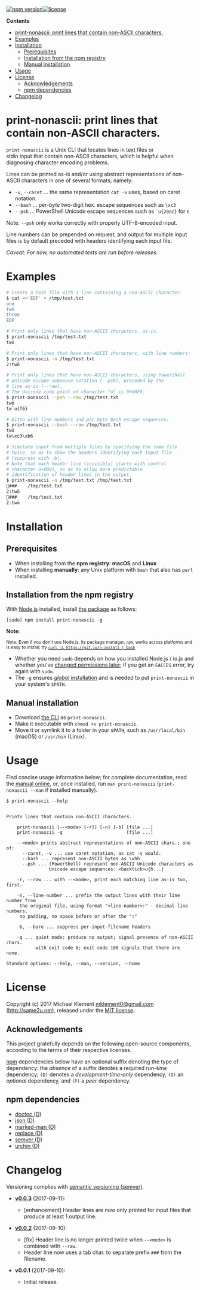 [![npm version](https://img.shields.io/npm/v/print-nonascii.svg)](https://npmjs.com/package/print-nonascii)[![license](https://img.shields.io/badge/license-MIT-blue.svg)](https://github.com/mklement0/print-nonascii/blob/master/LICENSE.md)

<!-- START doctoc generated TOC please keep comment here to allow auto update -->
<!-- DON'T EDIT THIS SECTION, INSTEAD RE-RUN doctoc TO UPDATE -->

**Contents**

- [print-nonascii: print lines that contain non-ASCII characters.](#print-nonascii-print-lines-that-contain-non-ascii-characters)
- [Examples](#examples)
- [Installation](#installation)
  - [Prerequisites](#prerequisites)
  - [Installation from the npm registry](#installation-from-the-npm-registry)
  - [Manual installation](#manual-installation)
- [Usage](#usage)
- [License](#license)
  - [Acknowledgements](#acknowledgements)
  - [npm dependencies](#npm-dependencies)
- [Changelog](#changelog)

<!-- END doctoc generated TOC please keep comment here to allow auto update -->

# print-nonascii: print lines that contain non-ASCII characters.

`print-nonascii` is a Unix CLI that locates lines in text files or   
stdin input that contain non-ASCII characters, which is helpful when  
diagnosing character encoding problems.

Lines can be printed as-is and/or using abstract representations of non-ASCII
characters in one of several formats; namely:

* `-v`, `--caret` ... the same representation `cat -v` uses, based on caret notation.
* `--bash` ... per-_byte_ two-digit hex. escape sequences such as `\xc3`
* `--psh` ... PowerShell Unicode escape sequences such as `` `u{20ac} `` for `€`

Note: `--psh` only works correctly with properly UTF-8-encoded input.

Line numbers can be prepended on request, and output for multiple input
files is by default preceded with headers identifying each input file.

_Caveat: For now, no automated tests are run before releases._

# Examples

```sh
# Create a test file with 1 line containing a non-ASCII character.
$ cat <<'EOF' > /tmp/test.txt
one
twö
three
EOF

# Print only lines that have non-ASCII characters, as-is.
$ print-nonascii /tmp/test.txt
twö

# Print only lines that have non-ASCII characters, with line numbers:
$ print-nonascii -n /tmp/test.txt
2:twö

# Print only lines that have non-ASCII characters, using PowerShell 
# Unicode escape-sequence notation (--psh), preceded by the 
# line as-is (--raw).
# The Unicode code point of character "ö" is U+00F6:
$ print-nonascii --psh --raw /tmp/test.txt
twö
tw`u{f6}

# Ditto with line numbers and per-byte Bash escape sequences:
$ print-nonascii --bash --raw /tmp/test.txt
twö
tw\xc3\xb6

# Simulate input from multiple files by specifying the same file
# twice, so as to show the headers identifying each input file 
# (suppress with -b).
# Note that each header line (invisibly) starts with control 
# character U+0001, so as to allow more predictable
# identification of header lines in the output.
$ print-nonascii -n /tmp/test.txt /tmp/test.txt 
###	/tmp/test.txt
2:twö
###	/tmp/test.txt
2:twö
```

# Installation

## Prerequisites

* When installing from the **npm registry**: **macOS** and **Linux**
* When installing **manually**: any Unix platform with `bash` that also has `perl` installed.

## Installation from the npm registry

With [Node.js](http://nodejs.org/) installed, install [the package](https://www.npmjs.com/package/print-nonascii) as follows:

    [sudo] npm install print-nonascii -g

**Note**:

<sup>Note: Even if you don't use Node.js, its package manager, `npm`, works across platforms and is easy to install; try [`curl -L https://git.io/n-install | bash`](https://github.com/mklement0/n-install)</sup>

* Whether you need `sudo` depends on how you installed Node.js / io.js and whether you've [changed permissions later](https://docs.npmjs.com/getting-started/fixing-npm-permissions); if you get an `EACCES` error, try again with `sudo`.
* The `-g` ensures [_global_ installation](https://docs.npmjs.com/getting-started/installing-npm-packages-globally) and is needed to put `print-nonascii` in your system's `$PATH`.

## Manual installation

* Download [the CLI](https://raw.githubusercontent.com/mklement0/print-nonascii/stable/bin/print-nonascii) as `print-nonascii`.
* Make it executable with `chmod +x print-nonascii`.
* Move it or symlink it to a folder in your `$PATH`, such as `/usr/local/bin` (macOS) or `/usr/bin` (Linux).

# Usage

Find concise usage information below; for complete documentation, read the [manual online](doc/print-nonascii.md), or, once installed, run `man print-nonascii` (`print-nonascii --man` if installed manually).

<!-- DO NOT EDIT THE FENCED CODE BLOCK and RETAIN THIS COMMENT: The fenced code block below is updated by `make update-readme/release` with CLI usage information. -->

```nohighlight
$ print-nonascii --help


Prints lines that contain non-ASCII characters.

    print-nonascii [--<mode> [-r]] [-n] [-b] [file ...]
    print-nonascii -q                        [file ...]

    --<mode> prints abstract representations of non-ASCII chars.; one of:
      --caret, -v ... use caret notation, as cat -v would.
      --bash ... represent non-ASCII bytes as \xhh 
      --psh ... (PowerShell) represent non-ASCII Unicode characters as  
                Unicode escape sequences: <backtick>u{h...}
    
    -r, --raw ... with --<mode>, print each matching line as-is too, first.

    -n, --line-number ... prefix the output lines with their line number from  
     the original file, using format "<line-number>:" - decimal line numbers,  
     no padding, no space before or after the ":"

    -b, --bare ... suppress per-input-filename headers

    -q ... quiet mode: produce no output; signal presence of non-ASCII chars.  
           with exit code 0; exit code 100 signals that there are none.

Standard options: --help, --man, --version, --home
```

<!-- DO NOT EDIT THE NEXT CHAPTER and RETAIN THIS COMMENT: The next chapter is updated by `make update-readme/release` with the contents of 'LICENSE.md'. ALSO, LEAVE AT LEAST 1 BLANK LINE AFTER THIS COMMENT. -->

# License

Copyright (c) 2017 Michael Klement <mklement0@gmail.com> (http://same2u.net), released under the [MIT license](https://spdx.org/licenses/MIT#licenseText).

## Acknowledgements

This project gratefully depends on the following open-source components, according to the terms of their respective licenses.

[npm](https://www.npmjs.com/) dependencies below have an optional suffix denoting the type of dependency: the *absence* of a suffix denotes a required *run-time* dependency; `(D)` denotes a *development-time-only* dependency, `(O)` an *optional* dependency, and `(P)` a *peer* dependency.

<!-- DO NOT EDIT THE NEXT CHAPTER and RETAIN THIS COMMENT: The next chapter is updated by `make update-readme/release` with the dependencies from 'package.json'. ALSO, LEAVE AT LEAST 1 BLANK LINE AFTER THIS COMMENT. -->

## npm dependencies

* [doctoc (D)](https://github.com/thlorenz/doctoc#readme)
* [json (D)](https://github.com/trentm/json#readme)
* [marked-man (D)](https://github.com/kapouer/marked-man#readme)
* [replace (D)](https://github.com/harthur/replace#readme)
* [semver (D)](https://github.com/npm/node-semver#readme)
* [urchin (D)](https://git.sdf.org/tlevine/urchin)

<!-- DO NOT EDIT THE NEXT CHAPTER and RETAIN THIS COMMENT: The next chapter is updated by `make update-readme/release` with the contents of 'CHANGELOG.md'. ALSO, LEAVE AT LEAST 1 BLANK LINE AFTER THIS COMMENT. -->

# Changelog

Versioning complies with [semantic versioning (semver)](http://semver.org/).

<!-- RETAIN THIS COMMENT. An entry template for a new version is automatically added each time `make version` is called. Fill in changes afterward. -->

* **[v0.0.3](https://github.com/mklement0/print-nonascii/compare/v0.0.2...v0.0.3)** (2017-09-11):
  * [enhancement] Header lines are now only printed for input files that produce at least 1 output line.

* **[v0.0.2](https://github.com/mklement0/print-nonascii/compare/v0.0.1...v0.0.2)** (2017-09-10):
  * [fix] Header line is no longer printed twice when `--<mode>` is combined with `--raw`.
  * Header line now uses a tab char. to separate prefix `###` from the filename.

* **v0.0.1** (2017-09-10):
  * Initial release.
